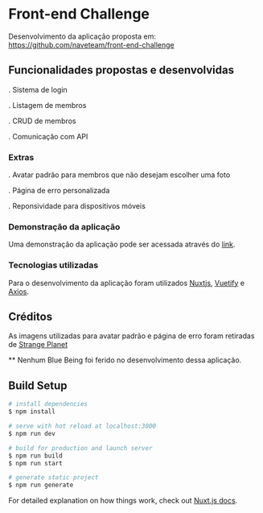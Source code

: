 # Front-end Challenge

Desenvolvimento da aplicação proposta em: https://github.com/naveteam/front-end-challenge


## Funcionalidades propostas e desenvolvidas
. Sistema de login

. Listagem de membros

. CRUD de membros

. Comunicação com API

### Extras
. Avatar padrão para membros que não desejam escolher uma foto

. Página de erro personalizada

. Reponsividade para dispositivos móveis

### Demonstração da aplicação
Uma demonstração da aplicação pode ser acessada através do [link](https://drive.google.com/file/d/1KL13WS_4qERJQXnfHdXnG7Ft8ojxfUW3/view).

### Tecnologias utilizadas
Para o desenvolvimento da aplicação foram utilizados [Nuxtjs](https://nuxtjs.org/), [Vuetify](https://vuetifyjs.com/en/) e [Axios](https://axios.nuxtjs.org/).

## Créditos
As imagens utilizadas para avatar padrão e página de erro foram retiradas de [Strange Planet](https://www.instagram.com/nathanwpylestrangeplanet/)

** Nenhum Blue Being foi ferido no desenvolvimento dessa aplicação.

## Build Setup

```bash
# install dependencies
$ npm install

# serve with hot reload at localhost:3000
$ npm run dev

# build for production and launch server
$ npm run build
$ npm run start

# generate static project
$ npm run generate
```

For detailed explanation on how things work, check out [Nuxt.js docs](https://nuxtjs.org).


